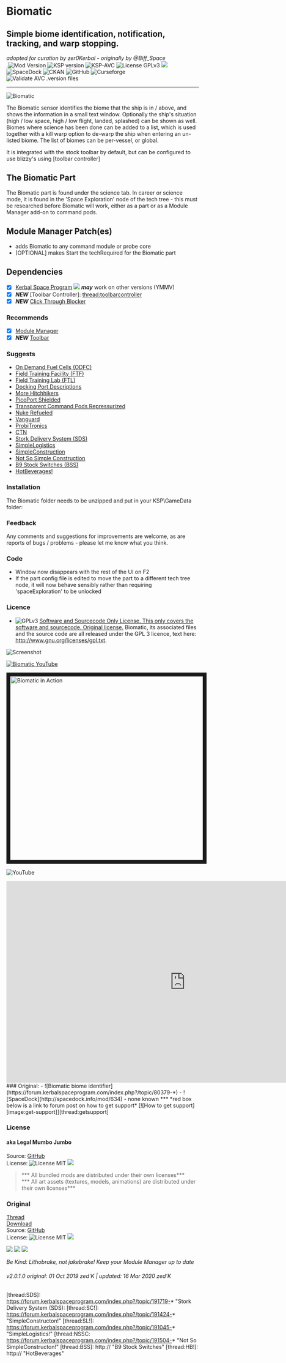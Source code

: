 <!-- Readme.md v1.1.1.3
Biomatic (BIO)
created: 11 Aug 2018
updated: 03 Feb 2020 -->

<!-- Download on SpaceDock or Github or Curseforge. Also available on CKAN. -->

# Biomatic
## Simple biome identification, notification, tracking, and warp stopping. <br>
*adopted for curation by zer0Kerbal - originally by @Biff_Space*  
.![Mod Version][shield:mod:latest] 
![KSP version][shield:ksp] ![KSP-AVC][shield:kspavc] ![License GPLv3][shield:license] ![][LOGO:gplv3]   
![SpaceDock][shield:spacedock] ![CKAN][shield:ckan] ![GitHub][shield:github] ![Curseforge][shield:curseforge]  
![Validate AVC .version files][shield:avcvalid]  
***
![Biomatic][IMG:hero:0]

The Biomatic sensor identifies the biome that the ship is in / above, and shows the information in a small text window. Optionally the ship's situation (high / low space, high / low flight, landed, splashed) can be shown as well. Biomes where science has been done can be added to a list, which is used together with a kill warp option to de-warp the ship when entering an un-listed biome. The list of biomes can be per-vessel, or global.

It is integrated with the stock toolbar by default, but can be configured to use blizzy's using [toolbar controller]

## The Biomatic Part

The Biomatic part is found under the science tab. In career or science mode, it is found in the 'Space Exploration' node of the tech tree - this must be researched before Biomatic will work, either as a part or as a Module Manager add-on to command pods.

## Module Manager Patch(es)
- adds Biomatic to any command module or probe core
- [OPTIONAL] makes Start the techRequired for the Biomatic part 

## Dependencies
- [x] [Kerbal Space Program][KSP:website] [![][shield:ksp]][KSP:website] ***may*** work on other versions (YMMV)
- [x] ***NEW*** [Toolbar Controller]: [thread:toolbarcontroller]
- [x] ***NEW*** [Click Through Blocker][thread:clickthroughblocker]

### Recommends
- [x] [Module Manager][thread:mm]
- [x] ***NEW*** [Toolbar][thread:toolbar]

### Suggests
 * [On Demand Fuel Cells (ODFC)](https://forum.kerbalspaceprogram.com/index.php?/topic/187625-*)
 * [Field Training Facility (FTF)](https://forum.kerbalspaceprogram.com/index.php?/topic/188841-*)
 * [Field Training Lab (FTL)](https://forum.kerbalspaceprogram.com/index.php?/topic/188841-*)
 * [Docking Port Descriptions](https://github.com/zer0Kerbal/KGEx/tree/master/GameData/KGEx/DockingPortDescriptions)
 * [More Hitchhikers](https://forum.kerbalspaceprogram.com/index.php?/topic/188246-*)
 * [PicoPort Shielded](https://github.com/zer0Kerbal/KGEx/tree/master/GameData/KGEx/MM-Patches/ShieldedPicoPort)
 * [Transparent Command Pods Repressurized](https://forum.kerbalspaceprogram.com/index.php?/topic/187495-*)
 * [Nuke Refueled](https://forum.kerbalspaceprogram.com/index.php?/topic/21466-*)
 * [Vanguard]()
 * [ProbiTronics]()
 * [CTN]()
 * [Stork Delivery System (SDS)]()
 * [SimpleLogistics]()
 * [SimpleConstruction]()
 * [Not So Simple Construction]()
 * [B9 Stock Switches (BSS)]()
 * [HotBeverages!]()

### 

### Installation 

The Biomatic folder needs to be unzipped and put in your KSP\GameData folder:

### Feedback

Any comments and suggestions for improvements are welcome, as are reports of bugs / problems - please let me know what you think.

### Code


- Window now disappears with the rest of the UI on F2
- If the part config file is edited to move the part to a different tech tree node, it will now behave sensibly rather than requiring 'spaceExploration' to be unlocked

### Licence
- ![GPLv3](https://www.gnu.org/graphics/gplv3-or-later-sm.png) [Software and Sourcecode Only License. This only covers the software and sourcecode. Original license.](https://www.gnu.org/licenses/gpl-3.0.html)
Biomatic, its associated files and the source code are all released under the GPL 3 licence, text here: http://www.gnu.org/licenses/gpl.txt.

![Screenshot](https://i.imgur.com/TrdnPPU.jpg)

[![Biomatic YouTube](http://img.youtube.com/vi/D3lBi38pTjU/0.jpg)](http://www.youtube.com/watch?v=D3lBi38pTjU "Biomatic in Action")

<a href="http://www.youtube.com/watch?feature=player_embedded&v=D3lBi38pTjU
" target="_blank"><img src="http://img.youtube.com/vi/D3lBi38pTjU/0.jpg" 
alt="Biomatic in Action" width="640" height="480" border="10" /></a>

![YouTube](https://youtu.be/D3lBi38pTjU)

<iframe width="935" height="527" src="https://www.youtube.com/embed/D3lBi38pTjU" frameborder="0" allow="accelerometer; autoplay; encrypted-media; gyroscope; picture-in-picture" allowfullscreen></iframe>
### Original:
- ![Biomatic biome identifier](https://forum.kerbalspaceprogram.com/index.php?/topic/80379-*)
- ![SpaceDock](http://spacedock.info/mod/634)
- none known
***  
*red box below is a link to forum post on how to get support*  
[![How to get support][image:get-support]][thread:getsupport]

### License
#### aka Legal Mumbo Jumbo
Source: [GitHub][MOD:github:repo]  
License: ![License MIT][shield:license] ![][LOGO:mit]    
> *** All bundled mods are distributed under their own licenses***<br>
> *** All art assets (textures, models, animations) are distributed under their own licenses*** 
### Original
[Thread][MOD:original:thread]  
[Download][MOD:original:download]  
Source: [GitHub][MOD:original:source]  
License: ![License MIT][shield:license] ![][LOGO:mit]  
<!-- graphical links to downloads -->
[![][image:rel-github]][MOD:rel-github] [![][image:rel-spacedock]][MOD:rel-spacedock] [![][image:rel-curseforge]][MOD:rel-curseforge]  

*Be Kind: Lithobrake, not jakebrake! Keep your Module Manager up to date*

###### v2.0.1.0 original: 01 Oct 2019 zed'K | updated: 16 Mar 2020 zed'K

[MOD:license]:      https://github.com/zer0Kerbal/ScrapYard/blob/master/LICENSE
[MOD:contributing]: https://github.com/zer0Kerbal/ScrapYard/blob/master/.github/CONTRIBUTING.md
[MOD:issues]:       https://github.com/zer0Kerbal/ScrapYard/issues
[MOD:wiki]:         https://github.com/zer0Kerbal/ScrapYard/
[MOD:known]:        https://github.com/zer0Kerbal/ScrapYard/wiki/Known-Issues
[MOD:forum]:        https://forum.kerbalspaceprogram.com/index.php?/topic/192456-*
[MOD:github:repo]:  https://github.com/zer0Kerbal/ScrapYard/
[MOD:changelog]:    https://github.com/zer0Kerbal/ScrapYard/Changelog.cfg
<!--- original mod stuff -->
[MOD:original:source]: https://github.com/severedsolo/ScrapYard
[MOD:original:thread]: https://forum.kerbalspaceprogram.com/index.php?/topic/178641-*
[MOD:original:download]: https://github.com/severedsolo/ScrapYard/releases/latest

[KSP:website]: http://kerbalspaceprogram.com/
[LOGO:mit]:    https://i.postimg.cc/bvjfsMP5/MIT-17x17.png
[LOGO:gplv3]: https://i.postimg.cc/90kCDs7K/gplv3-48x17.png

[MOD:rel-github]: https://github.com/zer0Kerbal/ScrapYard/releases/latest "GitHub"
[MOD:rel-spacedock]: http://spacedock.info/mod/1746
[MOD:rel-curseforge]: https://www.curseforge.com/kerbal/ksp-mods/scrapyard
[MOD:rel-ckan]: http://forum.kerbalspaceprogram.com/index.php?/topic/90246-*

[image:rel-github]:       https://i.imgur.com/RE4Ppr9.png
[image:rel-spacedock]: https://i.imgur.com/m0a7tn2.png
[image:rel-curseforge]: https://i.postimg.cc/RZNyB5vP/Download-On-Curse.png
[image:get-support]:    https://i.postimg.cc/vHP6zmrw/image.png

[image:rel-ckan]:    https://i.postimg.cc/x8XSVg4R/sj507JC.png
[image:changelog]: https://i.postimg.cc/qM9p4V0C/changelog.png
[image:source]:      https://i.postimg.cc/tJ8GqW0H/source.png

[image:rel-github-sm]:      https://i.postimg.cc/1XXy5yfD/github.png
[image:rel-spacedock-sm]: https://i.postimg.cc/DZ22Hrhj/spacedock.png
[image:rel-curseforge-sm]: https://i.postimg.cc/ZRVTSWKT/UVVt0OP.png
  
[shield:mod:latest]: https://img.shields.io/github/v/release/zer0Kerbal/ScrapYard?include_prereleases?style=plastic
[shield:mod]: https://img.shields.io/endpoint?url=https://raw.githubusercontent.com/zer0Kerbal/ScrapYard/master/json/mod.json
[shield:ksp]: https://img.shields.io/endpoint?url=https://raw.githubusercontent.com/zer0Kerbal/ScrapYard/master/json/ksp.json
[shield:license]: https://img.shields.io/endpoint?url=https://raw.githubusercontent.com/zer0Kerbal/ScrapYard/master/json/license.json
[shield:kspavc]:     https://img.shields.io/badge/KSP-AVC--supported-brightgreen.svg?style=plastic
[shield:spacedock]:  https://img.shields.io/badge/SpaceDock-listed-blue.svg?style=plastic
[shield:ckan]:       https://img.shields.io/badge/CKAN-Indexed-blue.svg?style=plastic
[shield:github]:     https://img.shields.io/badge/Github-Indexed-blue.svg?style=plastic&logo=github
[shield:curseforge]: https://img.shields.io/badge/CurseForge-listed-blue.svg?style=plastic
[shield:avcvalid]:    https://github.com/zer0Kerbal/ScrapYard/workflows/Validate%20AVC%20.version%20files/badge.svg

<!-- zer0Kerbal mods -->
[thread:ODFC]: https://forum.kerbalspaceprogram.com/index.php?/topic/187625-* "On Demand Fuel Cells"
[thread:FTF]:  https://forum.kerbalspaceprogram.com/index.php?/topic/188841-* "Field Training Facility"
[thread:FTL]:  https://forum.kerbalspaceprogram.com/index.php?/topic/188841-* "Field Training Lab"
[thread:MHH]:  https://forum.kerbalspaceprogram.com/index.php?/topic/188246-* "More Hitchhikers"
[thread:TCP]:  https://forum.kerbalspaceprogram.com/index.php?/topic/187495-* "Transparent Command Pods"
[thread:NUK]:  https://forum.kerbalspaceprogram.com/index.php?/topic/21466-*
[thread:OHS]:  https://forum.kerbalspaceprogram.com/index.php?/topic/192360-* "Oh Scrap!"
[thread:SYD]:  https://forum.kerbalspaceprogram.com/index.php?/topic/192360-* "ScrapYard"

[thread:DPD]:  https://github.com/zer0Kerbal/KGEx/tree/master/GameData/KGEx/DockingPortDescriptions
[thread:PPS]:  https://forum.kerbalspaceprogram.com/index.php?/topic/192187-*
[thread:VG0]:  http:// "Vanguard"
[thread:PRB]:  http:// "ProbiTronics"
[thread:CTN]:  http:// "CTN"
[thread:DST]:  https://forum.kerbalspaceprogram.com/index.php?/topic/191719-* "DaMichel's Spherical Tanks"
[thread:DMF]:  https://forum.kerbalspaceprogram.com/index.php?/topic/191719-* "DaMichel's Fuselage"
[thread:DAR]:  https://forum.kerbalspaceprogram.com/index.php?/topic/191719-* "DaMichel's AeroRadial"
[thread:DCB]:  https://forum.kerbalspaceprogram.com/index.php?/topic/191719-* "DaMichel's CargoBays"
[thread:SDS]:  https://forum.kerbalspaceprogram.com/index.php?/topic/191719-* "Stork Delivery System (SDS):
[thread:SC!]:  https://forum.kerbalspaceprogram.com/index.php?/topic/191424-* "SimpleConstructon!"
[thread:SL!]:  https://forum.kerbalspaceprogram.com/index.php?/topic/191045-* "SimpleLogistics!"
[thread:NSSC:  https://forum.kerbalspaceprogram.com/index.php?/topic/191504-* "Not So SimpleConstructon!"
[thread:BSS]:  http:// "B9 Stock Switches"
[thread:HB!]:  http:// "HotBeverages"

[thread:mm]: http://forum.kerbalspaceprogram.com/index.php?/topic/50533-*
[thread:mc]: https://forum.kerbalspaceprogram.com/index.php?/topic/178484-*
[thread:kcl]: https://forum.kerbalspaceprogram.com/index.php?/topic/179207-*
[thread:sr]: https://forum.kerbalspaceprogram.com/index.php?/topic/179306-*
[thread:kct]: https://forum.kerbalspaceprogram.com/index.php?/topic/182877-*

[thread:toolbarcontroller]:   https://forum.kerbalspaceprogram.com/index.php?/topic/169509-*
[thread:clickthroughblocker]: https://forum.kerbalspaceprogram.com/index.php?/topic/170747-*
[thread:toolbar]:             https://forum.kerbalspaceprogram.com/index.php?/topic/161857-*

[thread:tweakscale]:           https://forum.kerbalspaceprogram.com/index.php?/topic/179030-*
[thread:Community Resource Pack]: http://forum.kerbalspaceprogram.com/index.php?/topic/83007-*
[thread:getsupport]: https://forum.kerbalspaceprogram.com/index.php?/topic/83212-*

[LINK:magico13]:       https://forum.kerbalspaceprogram.com/index.php?/profile/73338-magico13/
[LINK:severedsolo]:    https://forum.kerbalspaceprogram.com/index.php?/profile/80345-severedsolo/
[LINK:linuxgurugamer]: https://forum.kerbalspaceprogram.com/index.php?/profile/129964-linuxgurugamer/
[LINK:siriussame]:     https://forum.kerbalspaceprogram.com/index.php?/profile/116426-siriussam/
[LINK:enneract]:       https://forum.kerbalspaceprogram.com/index.php?/profile/56759-enneract/
[LINK:]:               https://forum.kerbalspaceprogram.com/index.php?/profile/182810-pehvbot/
[LINK:zer0Kerbal]:     https://forum.kerbalspaceprogram.com/index.php?/profile/190933-zer0kerbal/

[IMG:hero:0]: https://spacedock.info/content/BiffSpace_2144/Biomatic/Biomatic-1462190469.105298.jpg "Biomatic"
[IMG:hero:1]: https://

<!--
this file: GPLv2
zer0Kerbal-->

